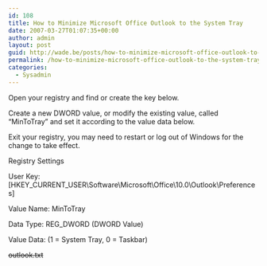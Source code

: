 ```yaml
---
id: 108
title: How to Minimize Microsoft Office Outlook to the System Tray
date: 2007-03-27T01:07:35+00:00
author: admin
layout: post
guid: http://wade.be/posts/how-to-minimize-microsoft-office-outlook-to-the-system-tray
permalink: /how-to-minimize-microsoft-office-outlook-to-the-system-tray/
categories:
  - Sysadmin
---
```

<p class="lead">
  Open your registry and find or create the key below.
</p>

Create a new DWORD value, or modify the existing value, called &#8220;MinToTray&#8221; and set it according to the value data below.

Exit your registry, you may need to restart or log out of Windows for the change to take effect.

Registry Settings
  
User Key: [HKEY\_CURRENT\_USER\Software\Microsoft\Office\10.0\Outlook\Preferences]
  
Value Name: MinToTray
  
Data Type: REG_DWORD (DWORD Value)
  
Value Data: (1 = System Tray, 0 = Taskbar)

<strike>outlook.txt</strike>